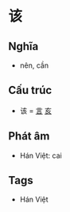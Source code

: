 # 该

## Nghĩa

* nên, cần

## Cấu trúc
* 该 = [言](言.md) [亥](亥.md)

## Phát âm

* Hán Việt: cai

## Tags
* Hán Việt

<script>window.HANZI_FIELD='该';</script>

